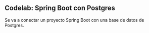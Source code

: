 
## Codelab: Spring Boot con Postgres

Se va a conectar un proyecto Spring Boot con una base de datos de Postgres.

